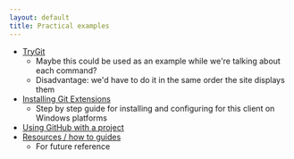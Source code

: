 ```yaml
---
layout: default
title: Practical examples
---
```


- [TryGit](http://try.github.io/)
    - Maybe this could be used as an example while we're talking about each command?
    - Disadvantage: we'd have to do it in the same order the site displays them
- [Installing Git Extensions](http://intranet.makingsense.com/display/DTRU/Installing+Git+Extensions)
	- Step by step guide for installing and configuring for this client on Windows platforms
- [Using GitHub with a project](http://intranet.makingsense.com/display/DTRU/Using+GitHub+with+a+sample+project)
- [Resources / how to guides](http://stackoverflow.com/q/315911/147507)
	- For future reference